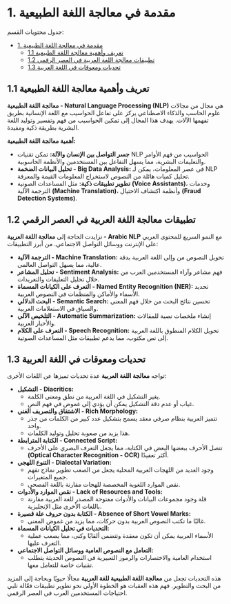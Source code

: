 # 1. مقدمة في معالجة اللغة الطبيعية

جدول محتويات القسم:
- [1. مقدمة في معالجة اللغة الطبيعية](#1-مقدمة-في-معالجة-اللغة-الطبيعية)
  - [1.1 تعريف وأهمية معالجة اللغة الطبيعية](#11-تعريف-وأهمية-معالجة-اللغة-الطبيعية)
  - [1.2 تطبيقات معالجة اللغة العربية في العصر الرقمي](#12-تطبيقات-معالجة-اللغة-العربية-في-العصر-الرقمي)
  - [1.3 تحديات ومعوقات في اللغة العربية](#13-تحديات-ومعوقات-في-اللغة-العربية)


## 1.1 تعريف وأهمية معالجة اللغة الطبيعية

**معالجة اللغة الطبيعية - Natural Language Processing (NLP)** هي مجال من مجالات علوم الحاسب والذكاء الاصطناعي يركز على تفاعل الحواسيب مع اللغة الإنسانية بطريق تفهمها الآلات. يهدف هذا المجال إلى تمكين الحواسيب من فهم وتفسير وتوليد اللغة البشرية بطريقة ذكية ومفيدة.

**أهمية معالجة اللغة الطبيعية:**

- **جسر التواصل بين الإنسان والآلة:** تمكن تقنيات NLP الحواسيب من فهم الأوامر والتعليمات البشرية، مما يسهل التفاعل بين المستخدمين والأنظمة الحاسوبية.
- **تحليل البيانات الضخمة - Big Data Analysis:** في عصر المعلومات، يمكن لـ NLP تحليل كميات هائلة من النصوص لاستخراج المعلومات القيمة والمعرفة.
- **تطوير تطبيقات ذكية:** مثل المساعدات الصوتية **(Voice Assistants)**، وخدمات الترجمة الآلية **(Machine Translation)**، وأنظمة اكتشاف الاحتيال **(Fraud Detection Systems)**.

## 1.2 تطبيقات معالجة اللغة العربية في العصر الرقمي

تزايدت الحاجة إلى **معالجة اللغة العربية - Arabic NLP** مع النمو السريع للمحتوى العربي على الإنترنت ووسائل التواصل الاجتماعي. من أبرز التطبيقات:

- **الترجمة الآلية - Machine Translation:** تحويل النصوص من وإلى اللغة العربية بدقة عالية، مما يسهل التواصل العالمي.
- **تحليل المشاعر - Sentiment Analysis:** فهم مشاعر وآراء المستخدمين العرب من خلال تحليل التعليقات والتغريدات.
- **التعرف على الكيانات المسماة - Named Entity Recognition (NER):** تحديد الأسماء والأماكن والمنظمات في النصوص العربية.
- **البحث الدلالي - Semantic Search:** تحسين نتائج البحث من خلال فهم المعنى والسياق في الاستعلامات العربية.
- **التلخيص الآلي - Automatic Summarization:** إنشاء ملخصات نصية للمقالات والأخبار العربية.
- **التعرف على الكلام - Speech Recognition:** تحويل الكلام المنطوق باللغة العربية إلى نص مكتوب، مما يدعم تطبيقات مثل المساعدات الصوتية.

## 1.3 تحديات ومعوقات في اللغة العربية

تواجه **معالجة اللغة العربية** عدة تحديات تميزها عن اللغات الأخرى:

- **التشكيل - Diacritics:**
  - يغير التشكيل في اللغة العربية من نطق ومعنى الكلمة.
  - غياب أو عدم دقة التشكيل يمكن أن يؤدي إلى غموض في فهم النص.
- **الاشتقاق والتصريف الغني - Rich Morphology:**
  - تتميز العربية بنظام صرفي معقد يسمح بتشكيل عدد كبير من الكلمات من جذر واحد.
  - هذا يزيد من صعوبة تحليل وتوليد الكلمات.
- **الكتابة المترابطة - Connected Script:**
  - تتصل الأحرف ببعضها البعض في الكتابة، مما يجعل التعرف البصري على الأحرف **(Optical Character Recognition - OCR)** أكثر تعقيدًا.
- **التنوع اللهجي - Dialectal Variation:**
  - وجود العديد من اللهجات العربية المحلية يجعل من الصعب تطوير نماذج تفهم جميع المتغيرات.
  - نقص الموارد اللغوية المخصصة للهجات مقارنة باللغة الفصحى.
- **نقص الموارد والأدوات - Lack of Resources and Tools:**
  - قلة وجود مجموعات البيانات والأدوات مفتوحة المصدر للغة العربية مقارنة باللغات الأخرى مثل الإنجليزية.
- **الكتابة بدون حروف علة قصيرة - Absence of Short Vowel Marks:**
  - غالبًا ما تكتب النصوص العربية بدون حركات، مما يزيد من غموض المعنى.
- **التحديات في تحليل الكيانات المسماة:**
  - الأسماء العربية يمكن أن تكون معقدة وتتضمن ألقابًا وكنى، مما يصعب عملية التعرف عليها.
- **التعامل مع النصوص العامية ووسائل التواصل الاجتماعي:**
  - استخدام العامية والاختصارات والرموز التعبيرية في النصوص الحديثة يتطلب تقنيات خاصة للتعامل معها.

هذه التحديات تجعل من **معالجة اللغة الطبيعية للغة العربية** مجالًا حيويًا وبحاجة إلى المزيد من البحث والتطوير. فهم هذه العقبات هو الخطوة الأولى نحو تطوير تطبيقات فعّالة تلبي احتياجات المستخدمين العرب في العصر الرقمي.